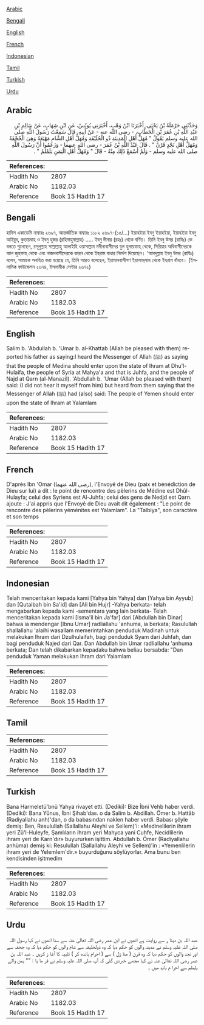 [Arabic](#arabic)

[Bengali](#bengali)

[English](#english)

[French](#french)

[Indonesian](#indonesian)

[Tamil](#tamil)

[Turkish](#turkish)

[Urdu](#urdu)

## Arabic


<div dir="rtl" lang="ar" style={{fontSize:'larger',backgroundColor:'#f8f9fa',padding:20}}>
وَحَدَّثَنِي حَرْمَلَةُ بْنُ يَحْيَى، أَخْبَرَنَا ابْنُ وَهْبٍ، أَخْبَرَنِي يُونُسُ، عَنِ ابْنِ شِهَابٍ، عَنْ سَالِمِ بْنِ عَبْدِ اللَّهِ بْنِ عُمَرَ بْنِ الْخَطَّابِ، - رضى الله عنه - عَنْ أَبِيهِ، قَالَ سَمِعْتُ رَسُولَ اللَّهِ صلى الله عليه وسلم يَقُولُ ‏"‏ مُهَلُّ أَهْلِ الْمَدِينَةِ ذُو الْحُلَيْفَةِ وَمُهَلُّ أَهْلِ الشَّامِ مَهْيَعَةُ وَهِيَ الْجُحْفَةُ وَمُهَلُّ أَهْلِ نَجْدٍ قَرْنٌ ‏"‏ ‏.‏ قَالَ عَبْدُ اللَّهِ بْنُ عُمَرَ - رضى الله عنهما - وَزَعَمُوا أَنَّ رَسُولَ اللَّهِ صلى الله عليه وسلم - وَلَمْ أَسْمَعْ ذَلِكَ مِنْهُ - قَالَ ‏"‏ وَمُهَلُّ أَهْلِ الْيَمَنِ يَلَمْلَمُ ‏"‏ ‏.‏
</div>
<div style={{backgroundColor:'#f8f9fa',padding:20, marginBottom: 10}}><table> <thead> <tr> <th>References:</th> <th></th> </tr> </thead> <tbody><tr><td>Hadith No</td><td>2807</td></tr><tr><td>Arabic No</td><td>1182.03</td></tr><tr><td>Reference</td><td>Book 15 Hadith 17</td></tr></tbody></table></div>

## Bengali


<div dir="ltr" lang="bn" style={{fontSize:'larger',backgroundColor:'#f8f9fa',padding:20}}>
হাদিস একাডেমি নাম্বারঃ ২৬৯৭, আন্তর্জাতিক নাম্বারঃ ১১৮২ ২৬৯৭-(১৫/...) ইয়াহইয়া ইবনু ইয়াহইয়া, ইয়াহইয়া ইবনু আইয়ুব, কুতায়বাহ ও ইবনু হুজর (রহিমাহুমাল্লাহ) ..... ইবনু দীনার (রহঃ) থেকে বর্ণিত। তিনি ইবনু উমর (রাযিঃ) কে বলতে শুনেছেন, রসূলুল্লাহ সাল্লাল্লাহু আলাইহি ওয়াসাল্লাম মদীনাবাসীদের যুল হুলায়ফাহ্ থেকে, সিরিয়ার অধিবাসীদেরকে আল জুহফাহ্ থেকে এবং নাজদবাসীদেরকে কারন থেকে ইহরাম বাধার নির্দেশ দিয়েছেন। 'আবদুল্লাহ ইবনু উমর (রাযিঃ) বলেন, আমাকে অবহিত করা হয়েছে যে, তিনি আরও বলেছেন, ইয়ামানবাসীগণ ইয়ালাম্‌লাম থেকে ইহরাম বাঁধবে। (ইসলামিক ফাউন্ডেশন ২৬৭৪, ইসলামীক সেন্টার ২৬৭২)
</div>
<div style={{backgroundColor:'#f8f9fa',padding:20, marginBottom: 10}}><table> <thead> <tr> <th>References:</th> <th></th> </tr> </thead> <tbody><tr><td>Hadith No</td><td>2807</td></tr><tr><td>Arabic No</td><td>1182.03</td></tr><tr><td>Reference</td><td>Book 15 Hadith 17</td></tr></tbody></table></div>

## English


<div dir="ltr" lang="en" style={{fontSize:'larger',backgroundColor:'#f8f9fa',padding:20}}>
Salim b. 'Abdullah b. 'Umar b. al-Khattab (Allah be pleased with them) reported his father as saying:I heard the Messenger of Allah (ﷺ) as saying that the people of Medina should enter upon the state of Ihram at Dhu'l- Hulaifa, the people of Syria at Mahya'a and that is Juhfa, and the people of Najd at Qarn (al-Manazil). 'Abdullah b. 'Umar (Allah be pleased with them) said: (I did not hear it myself from him) but heard from them saying that the Messenger of Allah (ﷺ) had (also) said: The people of Yemen should enter upon the state of Ihram at Yalamlam
</div>
<div style={{backgroundColor:'#f8f9fa',padding:20, marginBottom: 10}}><table> <thead> <tr> <th>References:</th> <th></th> </tr> </thead> <tbody><tr><td>Hadith No</td><td>2807</td></tr><tr><td>Arabic No</td><td>1182.03</td></tr><tr><td>Reference</td><td>Book 15 Hadith 17</td></tr></tbody></table></div>

## French


<div dir="ltr" lang="fr" style={{fontSize:'larger',backgroundColor:'#f8f9fa',padding:20}}>
D'après Ibn 'Omar (رضي الله عنهما), l'Envoyé de Dieu (paix et bénédiction de Dieu sur lui) a dit : le point de rencontre des pèlerins de Médine est Dhûl-Hulayfa; celui des Syriens est Al-Juhfa; celui des gens de Nedjd est Qarn. ajoute : J'ai appris que l'Envoyé de Dieu avait dit également : "Le point de rencontre des pèlerins yéménites est Yalamlam". La "Talbiya", son caractère et son temps
</div>
<div style={{backgroundColor:'#f8f9fa',padding:20, marginBottom: 10}}><table> <thead> <tr> <th>References:</th> <th></th> </tr> </thead> <tbody><tr><td>Hadith No</td><td>2807</td></tr><tr><td>Arabic No</td><td>1182.03</td></tr><tr><td>Reference</td><td>Book 15 Hadith 17</td></tr></tbody></table></div>

## Indonesian


<div dir="ltr" lang="id" style={{fontSize:'larger',backgroundColor:'#f8f9fa',padding:20}}>
Telah menceritakan kepada kami [Yahya bin Yahya] dan [Yahya bin Ayyub] dan [Qutaibah bin Sa'id] dan [Ali bin Hujr] -Yahya berkata- telah mengabarkan kepada kami -sementara yang lain berkata- Telah menceritakan kepada kami [Isma'il bin Ja'far] dari [Abdullah bin Dinar] bahwa ia mendengar [Ibnu Umar] radliallahu 'anhuma, ia berkata; Rasulullah shallallahu 'alaihi wasallam memerintahkan penduduk Madinah untuk melakukan Ihram dari Dzulhulaifah, bagi penduduk Syam dari Juhfah, dan bagi penduduk Najed dari Qar. Dan Abdullah bin Umar radliallahu 'anhuma berkata; Dan telah dikabarkan kepadaku bahwa beliau bersabda: "Dan penduduk Yaman melakukan Ihram dari Yalamlam
</div>
<div style={{backgroundColor:'#f8f9fa',padding:20, marginBottom: 10}}><table> <thead> <tr> <th>References:</th> <th></th> </tr> </thead> <tbody><tr><td>Hadith No</td><td>2807</td></tr><tr><td>Arabic No</td><td>1182.03</td></tr><tr><td>Reference</td><td>Book 15 Hadith 17</td></tr></tbody></table></div>

## Tamil


<div dir="ltr" lang="ta" style={{fontSize:'larger',backgroundColor:'#f8f9fa',padding:20}}>

</div>
<div style={{backgroundColor:'#f8f9fa',padding:20, marginBottom: 10}}><table> <thead> <tr> <th>References:</th> <th></th> </tr> </thead> <tbody><tr><td>Hadith No</td><td>2807</td></tr><tr><td>Arabic No</td><td>1182.03</td></tr><tr><td>Reference</td><td>Book 15 Hadith 17</td></tr></tbody></table></div>

## Turkish


<div dir="ltr" lang="tr" style={{fontSize:'larger',backgroundColor:'#f8f9fa',padding:20}}>
Bana Harmeletü'bnü Yahya rivayet etti. (Dediki): Bize İbni Vehb haber verdi. (Dediki): Bana Yûnus, İbni Şihab'daıı. o da Salim b. Abdillah. Ömer b. Hattâb (Radiyallahu anh)'dan, o da babasından naklen haber verdi. Babası şöyle demiş: Ben, Resulullah (Sallallahu Aleyhi ve Sellem)'i: «Medinelilerin ihram yeri Zü'l-Huleyfe, Şamlıların ihram yeri Mahyca yani Cuhfe, Necidlilerin ihram yeri de Karn'dır» buyururken işittim. Abdullah b. Ömer (Radiyallahu anhüma) demiş ki: Resulullah (Sallallahu Aleyhi ve Sellem)'in : «Yemenlilerin ihram yeri de Yelemlem'dir.» buyurduğunu söylüyorlar. Ama bunu ben kendisinden işitmedim
</div>
<div style={{backgroundColor:'#f8f9fa',padding:20, marginBottom: 10}}><table> <thead> <tr> <th>References:</th> <th></th> </tr> </thead> <tbody><tr><td>Hadith No</td><td>2807</td></tr><tr><td>Arabic No</td><td>1182.03</td></tr><tr><td>Reference</td><td>Book 15 Hadith 17</td></tr></tbody></table></div>

## Urdu


<div dir="rtl" lang="ur" style={{fontSize:'larger',backgroundColor:'#f8f9fa',padding:20}}>
عبد اللہ بن دینا ر سے روایت ہے انھوں نے ابن عمر رضی اللہ تعالیٰ عنہ سے سنا انھوں نے کہا رسول اللہ صلی اللہ علیہ وسلم نے مدینہ والوں کو حکم دیا کہ وہ ذولحلیفہ سے شام والوں کو حکم دیا کہ وہ جحفہ سے اور نجد والوں کو حکم دیا کہ وہ قرن ( منا زل ) سے ( احرام باندھ کر ) تلبیہ کا آغا ز کریں ۔ عبد اللہ بن عمر رضی اللہ تعالیٰ عنہ نے کہا مجھے خبردی گئی کہ آپ صلی اللہ علیہ وسلم نے فر ما یا : "" یمن والے یلملم سے احرا م باند ھیں ۔
</div>
<div style={{backgroundColor:'#f8f9fa',padding:20, marginBottom: 10}}><table> <thead> <tr> <th>References:</th> <th></th> </tr> </thead> <tbody><tr><td>Hadith No</td><td>2807</td></tr><tr><td>Arabic No</td><td>1182.03</td></tr><tr><td>Reference</td><td>Book 15 Hadith 17</td></tr></tbody></table></div>
